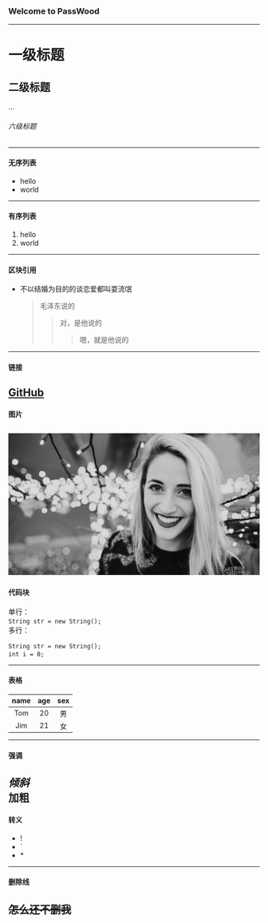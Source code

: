 ### Welcome to PassWood  
- - -
# 一级标题
## 二级标题
...
###### 六级标题
-------
#### 无序列表
* hello
* world
-------
#### 有序列表
1. hello
2. world
-------
#### 区块引用
* 不以结婚为目的的谈恋爱都叫耍流氓
    > 毛泽东说的
    >> 对，是他说的
    >>> 嗯，就是他说的
-------
#### 链接
[GitHub](https://github.com/)
-------
#### 图片
![图片](https://github.com/yuanzhonglink/passwood/blob/master/file/photo.jpg)
-------
#### 代码块
单行：<br/>
`String str = new String();`<br/>
多行：<br/>
```
String str = new String();
int i = 0;
```
-------
#### 表格
| name | age | sex |
|:----:|:----:|:----:|
| Tom  | 20 | 男 |
| Jim |  21| 女 |
-------
#### 强调
_倾斜_<br/>
__加粗__
-------
#### 转义
* \!
* \`
* \*
-------
#### 删除线
~~怎么还不删我~~<br/>
-------

